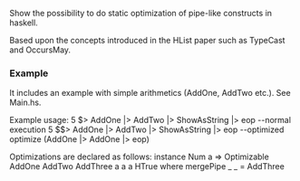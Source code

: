 Show the possibility to do static optimization of pipe-like constructs in haskell.

Based upon the concepts introduced in the HList paper such as TypeCast and OccursMay.


### Example ###
It includes an example with simple arithmetics (AddOne, AddTwo etc.). See Main.hs.

Example usage: 
    5 $> AddOne |> AddTwo |> ShowAsString |> eop  --normal execution
    5 $$> AddOne |> AddTwo |> ShowAsString |> eop --optimized
    optimize (AddOne |> AddOne |> eop)

Optimizations are declared as follows:
    instance Num a => Optimizable AddOne AddTwo AddThree a a a HTrue where
        mergePipe _ _ = AddThree
